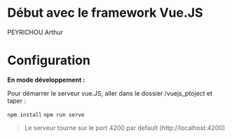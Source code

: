 Début avec le framework Vue.JS
=============================================================

PEYRICHOU Arthur

Configuration
=============

**En mode développement :**

Pour démarrer le serveur vue.JS, aller dans le dossier /vuejs_ptoject et taper :

`npm install`
`npm run serve`

> Le serveur tourne sur le port 4200 par default (http://localhost:4200)